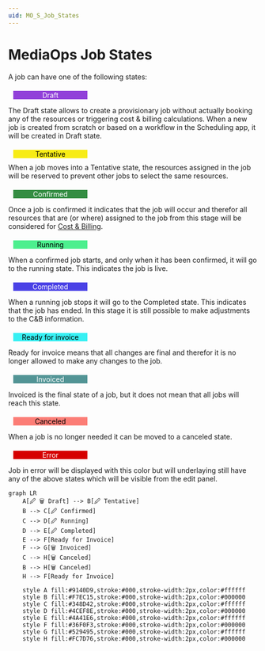```yaml
---
uid: MO_S_Job_States
---
```


# MediaOps Job States

A job can have one of the following states:

<div style="background-color:#9140D9;color:#FFFFFF;width:150px;text-align:center;margin:10px;margin-top:20px">Draft</div>

The Draft state allows to create a provisionary job without actually booking any of the resources or triggering cost & billing calculations. When a new job is created from scratch or based on a workflow in the Scheduling app, it will be created in Draft state.

<div style="background-color:#F7EC15;color:#000000;width:150px;text-align:center;margin:10px;margin-top:20px">Tentative</div>
When a job moves into a Tentative state, the resources assigned in the job will be reserved to prevent other jobs to select the same resources.

<div style="background-color:#348D42;color:#FFFFFF;width:150px;text-align:center;margin:10px;margin-top:20px">Confirmed</div>

Once a job is confirmed it indicates that the job will occur and therefor all resources that are (or where) assigned to the job from this stage will be considered for [Cost & Billing](xref:MO_Cost_Billing). 

<div style="background-color:#4CEF8E;color:#000000;width:150px;text-align:center;margin:10px;margin-top:20px">Running</div>

When a confirmed job starts, and only when it has been confirmed, it will go to the running state. This indicates the job is live.

<div style="background-color:#4A41E6;color:#FFFFFF;width:150px;text-align:center;margin:10px;margin-top:20px">Completed</div>

When a running job stops it will go to the Completed state. This indicates that the job has ended. In this stage it is still possible to make adjustments to the C&B information.

<div style="background-color:#36F0F3;color:#000000;width:150px;text-align:center;margin:10px;margin-top:20px">Ready for invoice</div>

Ready for invoice means that all changes are final and therefor it is no longer allowed to make any changes to the job.

<div style="background-color:#529495;color:#FFFFFF;width:150px;text-align:center;margin:10px;margin-top:20px">Invoiced</div>

Invoiced is the final state of a job, but it does not mean that all jobs will reach this state.

<div style="background-color:#FC7D76;color:#000000;width:150px;text-align:center;margin:10px;margin-top:20px">Canceled</div>

When a job is no longer needed it can be moved to a canceled state.

<div style="background-color:#D60000;color:#FFFFFF;width:150px;text-align:center;margin:10px;margin-top:20px">Error</div>

Job in error will be displayed with this color but will underlaying still have any of the above states which will be visible from the edit panel.

```mermaid
graph LR
    A[🖉 🗑 Draft] --> B[🖉 Tentative]
    B --> C[🖉 Confirmed]
    C --> D[🖉 Running]
    D --> E[🖉 Completed]
    E --> F[Ready for Invoice]
    F --> G[🗑 Invoiced]
    C --> H[🗑 Canceled]
    B --> H[🗑 Canceled]
    H --> F[Ready for Invoice]

    style A fill:#9140D9,stroke:#000,stroke-width:2px,color:#ffffff
    style B fill:#F7EC15,stroke:#000,stroke-width:2px,color:#000000
    style C fill:#348D42,stroke:#000,stroke-width:2px,color:#ffffff
    style D fill:#4CEF8E,stroke:#000,stroke-width:2px,color:#000000
    style E fill:#4A41E6,stroke:#000,stroke-width:2px,color:#ffffff
    style F fill:#36F0F3,stroke:#000,stroke-width:2px,color:#000000
    style G fill:#529495,stroke:#000,stroke-width:2px,color:#ffffff
    style H fill:#FC7D76,stroke:#000,stroke-width:2px,color:#000000
```
